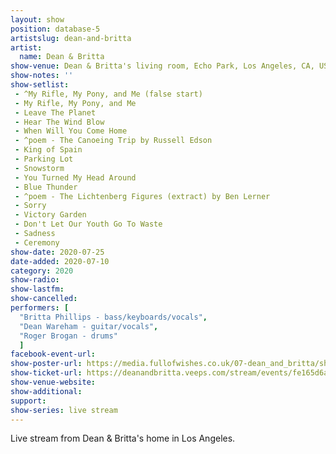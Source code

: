 ```yaml
---
layout: show
position: database-5
artistslug: dean-and-britta
artist:
  name: Dean & Britta
show-venue: Dean & Britta's living room, Echo Park, Los Angeles, CA, USA
show-notes: ''
show-setlist:
 - ^My Rifle, My Pony, and Me (false start)
 - My Rifle, My Pony, and Me
 - Leave The Planet
 - Hear The Wind Blow
 - When Will You Come Home
 - ^poem - The Canoeing Trip by Russell Edson
 - King of Spain
 - Parking Lot
 - Snowstorm
 - You Turned My Head Around
 - Blue Thunder
 - ^poem - The Lichtenberg Figures (extract) by Ben Lerner
 - Sorry
 - Victory Garden
 - Don't Let Our Youth Go To Waste
 - Sadness
 - Ceremony
show-date: 2020-07-25
date-added: 2020-07-10
category: 2020
show-radio:
show-lastfm:
show-cancelled:
performers: [
  "Britta Phillips - bass/keyboards/vocals",
  "Dean Wareham - guitar/vocals",
  "Roger Brogan - drums"
  ]
facebook-event-url:
show-poster-url: https://media.fullofwishes.co.uk/07-dean_and_britta/show_assets/2020-07-25/2007-07-25-dean-and-britta-living-room-marquee.jpg
show-ticket-url: https://deanandbritta.veeps.com/stream/events/fe165d6a1fcf
show-venue-website:
show-additional:
support:
show-series: live stream
---
```

Live stream from Dean & Britta's home in Los Angeles.  
